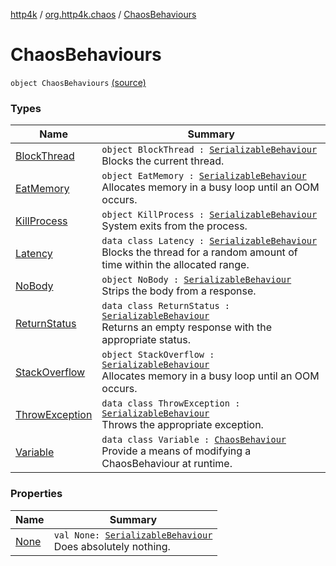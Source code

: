 [http4k](../../index.md) / [org.http4k.chaos](../index.md) / [ChaosBehaviours](./index.md)

# ChaosBehaviours

`object ChaosBehaviours` [(source)](https://github.com/http4k/http4k/blob/master/http4k-testing-chaos/src/main/kotlin/org/http4k/chaos/ChaosBehaviours.kt#L26)

### Types

| Name | Summary |
|---|---|
| [BlockThread](-block-thread/index.md) | `object BlockThread : `[`SerializableBehaviour`](../-serializable-behaviour/index.md)<br>Blocks the current thread. |
| [EatMemory](-eat-memory/index.md) | `object EatMemory : `[`SerializableBehaviour`](../-serializable-behaviour/index.md)<br>Allocates memory in a busy loop until an OOM occurs. |
| [KillProcess](-kill-process/index.md) | `object KillProcess : `[`SerializableBehaviour`](../-serializable-behaviour/index.md)<br>System exits from the process. |
| [Latency](-latency/index.md) | `data class Latency : `[`SerializableBehaviour`](../-serializable-behaviour/index.md)<br>Blocks the thread for a random amount of time within the allocated range. |
| [NoBody](-no-body/index.md) | `object NoBody : `[`SerializableBehaviour`](../-serializable-behaviour/index.md)<br>Strips the body from a response. |
| [ReturnStatus](-return-status/index.md) | `data class ReturnStatus : `[`SerializableBehaviour`](../-serializable-behaviour/index.md)<br>Returns an empty response with the appropriate status. |
| [StackOverflow](-stack-overflow/index.md) | `object StackOverflow : `[`SerializableBehaviour`](../-serializable-behaviour/index.md)<br>Allocates memory in a busy loop until an OOM occurs. |
| [ThrowException](-throw-exception/index.md) | `data class ThrowException : `[`SerializableBehaviour`](../-serializable-behaviour/index.md)<br>Throws the appropriate exception. |
| [Variable](-variable/index.md) | `data class Variable : `[`ChaosBehaviour`](../-chaos-behaviour/index.md)<br>Provide a means of modifying a ChaosBehaviour at runtime. |

### Properties

| Name | Summary |
|---|---|
| [None](-none.md) | `val None: `[`SerializableBehaviour`](../-serializable-behaviour/index.md)<br>Does absolutely nothing. |
